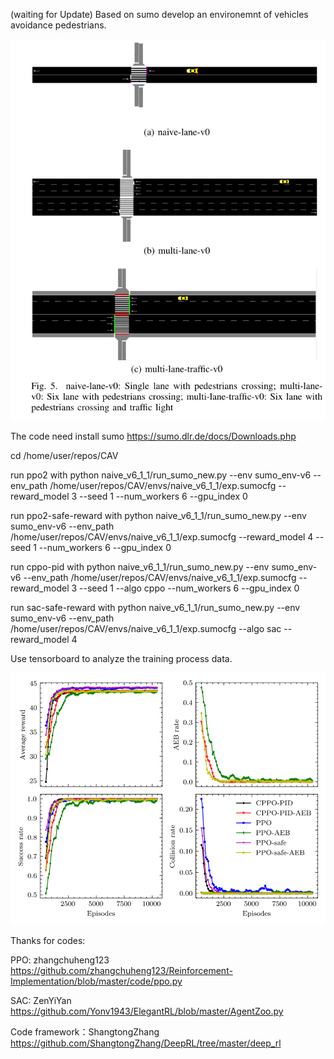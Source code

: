 (waiting for Update) Based on sumo develop an environemnt of vehicles avoidance pedestrians.

![image](https://github.com/GyChou/CAV/blob/master/images/env.png)

The code need install sumo
https://sumo.dlr.de/docs/Downloads.php

cd /home/user/repos/CAV

run ppo2 with
python naive_v6_1_1/run_sumo_new.py --env sumo_env-v6 --env_path /home/user/repos/CAV/envs/naive_v6_1_1/exp.sumocfg --reward_model 3 --seed 1 --num_workers 6 --gpu_index 0

run ppo2-safe-reward with
python naive_v6_1_1/run_sumo_new.py --env sumo_env-v6 --env_path /home/user/repos/CAV/envs/naive_v6_1_1/exp.sumocfg --reward_model 4 --seed 1 --num_workers 6 --gpu_index 0

run cppo-pid with
python naive_v6_1_1/run_sumo_new.py --env sumo_env-v6 --env_path /home/user/repos/CAV/envs/naive_v6_1_1/exp.sumocfg --reward_model 3 --seed 1 --algo cppo --num_workers 6 --gpu_index 0

run sac-safe-reward with 
python naive_v6_1_1/run_sumo_new.py --env sumo_env-v6 --env_path /home/user/repos/CAV/envs/naive_v6_1_1/exp.sumocfg --algo sac --reward_model 4 


Use tensorboard to analyze the training process data.

![image](https://github.com/GyChou/CAV/blob/master/images/aeb.png)

Thanks for codes:

PPO: zhangchuheng123
https://github.com/zhangchuheng123/Reinforcement-Implementation/blob/master/code/ppo.py

SAC: ZenYiYan
https://github.com/Yonv1943/ElegantRL/blob/master/AgentZoo.py

Code framework：ShangtongZhang
https://github.com/ShangtongZhang/DeepRL/tree/master/deep_rl
